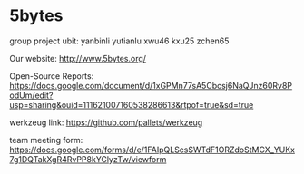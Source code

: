 # 5bytes
group project
ubit:
yanbinli
yutianlu
xwu46
kxu25
zchen65

 Our website:
 http://www.5bytes.org/

Open-Source Reports: 
https://docs.google.com/document/d/1xGPMn77sA5Cbcsj6NaQJnz60Rv8PodUm/edit?usp=sharing&ouid=111621007160538286613&rtpof=true&sd=true



werkzeug link: https://github.com/pallets/werkzeug


team meeting form: 
https://docs.google.com/forms/d/e/1FAIpQLScsSWTdF1ORZdoStMCX_YUKx7g1DQTakXgR4RvPP8kYClyzTw/viewform

